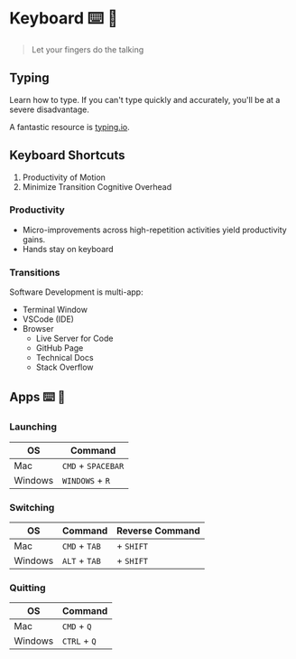 Keyboard ⌨️ 🔣
===

> Let your fingers do the talking

## Typing

Learn how to type. If you can't type quickly and accurately, you'll be at a severe disadvantage.

A fantastic resource is [typing.io](https://typing.io).

## Keyboard Shortcuts

1. Productivity of Motion
1. Minimize Transition Cognitive Overhead

### Productivity

* Micro-improvements across high-repetition activities yield productivity gains.
* Hands stay on keyboard

### Transitions

Software Development is multi-app:

* Terminal Window
* VSCode (IDE)
* Browser
    * Live Server for Code
    * GitHub Page
    * Technical Docs
    * Stack Overflow

## Apps ⌨️ 🔣

### Launching 

OS|Command
---|---
Mac | `CMD` + `SPACEBAR`
Windows|`WINDOWS` + `R`

### Switching

OS|Command | Reverse Command
---|---|---
Mac | `CMD` + `TAB` | + `SHIFT`
Windows|`ALT` + `TAB` | + `SHIFT`

### Quitting

OS|Command
---|---
Mac | `CMD` + `Q`
Windows|`CTRL` + `Q`
